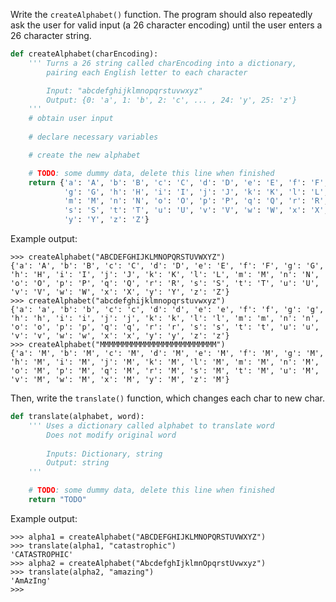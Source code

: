 <!--title={Generating a new alphabet encoding}-->
<!--badges={Python:150}-->

<!--concepts={ForLoops.mdx, WhileLoops.mdx, PrintStatements.mdx, IfStatements.mdx, IndexingDictionaries.mdx}-->

Write the `createAlphabet()` function. The program should also repeatedly ask the user for valid input (a 26 character encoding) until the user enters a 26 character string.

```python
def createAlphabet(charEncoding):
    ''' Turns a 26 string called charEncoding into a dictionary,
        pairing each English letter to each character

        Input: "abcdefghijklmnopqrstuvwxyz"
        Output: {0: 'a', 1: 'b', 2: 'c', ... , 24: 'y', 25: 'z'}
    '''
    # obtain user input
    
    # declare necessary variables

    # create the new alphabet

    # TODO: some dummy data, delete this line when finished
    return {'a': 'A', 'b': 'B', 'c': 'C', 'd': 'D', 'e': 'E', 'f': 'F',
            'g': 'G', 'h': 'H', 'i': 'I', 'j': 'J', 'k': 'K', 'l': 'L',
            'm': 'M', 'n': 'N', 'o': 'O', 'p': 'P', 'q': 'Q', 'r': 'R',
            's': 'S', 't': 'T', 'u': 'U', 'v': 'V', 'w': 'W', 'x': 'X',
            'y': 'Y', 'z': 'Z'}

```

Example output:

```
>>> createAlphabet("ABCDEFGHIJKLMNOPQRSTUVWXYZ")
{'a': 'A', 'b': 'B', 'c': 'C', 'd': 'D', 'e': 'E', 'f': 'F', 'g': 'G', 'h': 'H', 'i': 'I', 'j': 'J', 'k': 'K', 'l': 'L', 'm': 'M', 'n': 'N', 'o': 'O', 'p': 'P', 'q': 'Q', 'r': 'R', 's': 'S', 't': 'T', 'u': 'U', 'v': 'V', 'w': 'W', 'x': 'X', 'y': 'Y', 'z': 'Z'}
>>> createAlphabet("abcdefghijklmnopqrstuvwxyz")
{'a': 'a', 'b': 'b', 'c': 'c', 'd': 'd', 'e': 'e', 'f': 'f', 'g': 'g', 'h': 'h', 'i': 'i', 'j': 'j', 'k': 'k', 'l': 'l', 'm': 'm', 'n': 'n', 'o': 'o', 'p': 'p', 'q': 'q', 'r': 'r', 's': 's', 't': 't', 'u': 'u', 'v': 'v', 'w': 'w', 'x': 'x', 'y': 'y', 'z': 'z'}
>>> createAlphabet("MMMMMMMMMMMMMMMMMMMMMMMMMM")
{'a': 'M', 'b': 'M', 'c': 'M', 'd': 'M', 'e': 'M', 'f': 'M', 'g': 'M', 'h': 'M', 'i': 'M', 'j': 'M', 'k': 'M', 'l': 'M', 'm': 'M', 'n': 'M', 'o': 'M', 'p': 'M', 'q': 'M', 'r': 'M', 's': 'M', 't': 'M', 'u': 'M', 'v': 'M', 'w': 'M', 'x': 'M', 'y': 'M', 'z': 'M'}
```

Then, write the `translate()` function, which changes each char to new char.

```python
def translate(alphabet, word):
    ''' Uses a dictionary called alphabet to translate word
        Does not modify original word
        
        Inputs: Dictionary, string
        Output: string
    '''

    # TODO: some dummy data, delete this line when finished
    return "TODO"
```

Example output:

```
>>> alpha1 = createAlphabet("ABCDEFGHIJKLMNOPQRSTUVWXYZ")
>>> translate(alpha1, "catastrophic")
'CATASTROPHIC'
>>> alpha2 = createAlphabet("AbcdefghIjklmnOpqrstUvwxyz")
>>> translate(alpha2, "amazing")
'AmAzIng'
>>> 
```



